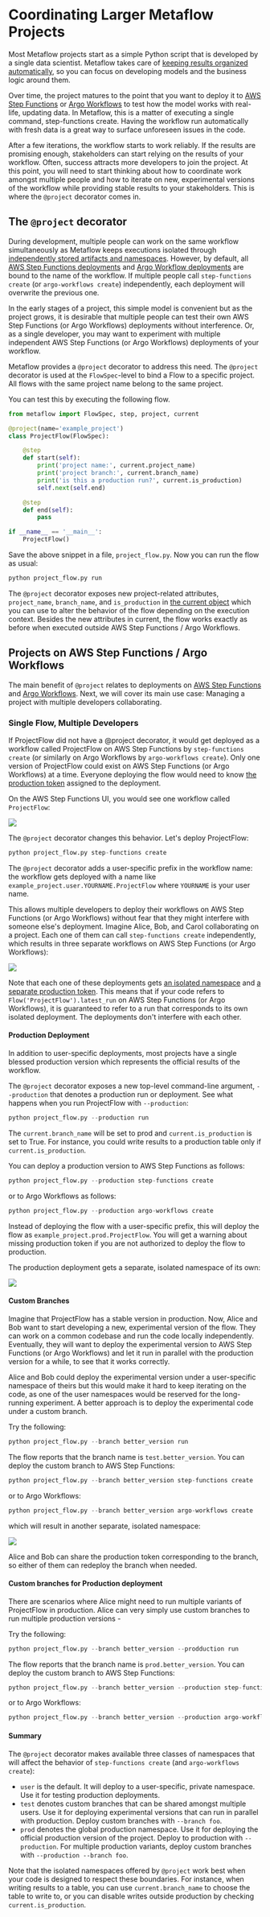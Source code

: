 # Coordinating Larger Metaflow Projects

Most Metaflow projects start as a simple Python script that is developed by a single data scientist. Metaflow takes care of [keeping results organized automatically](../scaling/tagging), so you can focus on developing models and the business logic around them.

Over time, the project matures to the point that you want to deploy it to [AWS Step Functions](scheduling-metaflow-flows/scheduling-with-aws-step-functions.md) or [Argo Workflows](scheduling-metaflow-flows/scheduling-with-argo-workflows.md) to test how the model works with real-life, updating data. In Metaflow, this is a matter of executing a single command, step-functions create. Having the workflow run automatically with fresh data is a great way to surface unforeseen issues in the code.

After a few iterations, the workflow starts to work reliably. If the results are promising enough, stakeholders can start relying on the results of your workflow. Often, success attracts more developers to join the project. At this point, you will need to start thinking about how to coordinate work amongst multiple people and how to iterate on new, experimental versions of the workflow while providing stable results to your stakeholders. This is where the `@project` decorator comes in.

## The `@project` decorator

During development, multiple people can work on the same workflow simultaneously as Metaflow keeps executions isolated through [independently stored artifacts and namespaces](../scaling/tagging). However, by default, all [AWS Step Functions deployments](scheduling-metaflow-flows/scheduling-with-aws-step-functions.md) and [Argo Workflow deployments](scheduling-metaflow-flows/scheduling-with-argo-workflows.md) are bound to the name of the workflow. If multiple people call `step-functions create` (or `argo-workflows create`) independently, each deployment will overwrite the previous one.

In the early stages of a project, this simple model is convenient but as the project grows, it is desirable that multiple people can test their own AWS Step Functions (or Argo Workflows) deployments without interference. Or, as a single developer, you may want to experiment with multiple independent AWS Step Functions (or Argo Workflows) deployments of your workflow.

Metaflow provides a `@project` decorator to address this need. The `@project` decorator is used at the `FlowSpec`-level to bind a Flow to a specific project. All flows with the same project name belong to the same project.

You can test this by executing the following flow.

```python title="project_flow.py"
from metaflow import FlowSpec, step, project, current

@project(name='example_project')
class ProjectFlow(FlowSpec):

    @step
    def start(self):
        print('project name:', current.project_name)
        print('project branch:', current.branch_name)
        print('is this a production run?', current.is_production)
        self.next(self.end)

    @step
    def end(self):
        pass

if __name__ == '__main__':
    ProjectFlow()
```

Save the above snippet in a file, `project_flow.py`. Now you can run the flow as usual:

```python
python project_flow.py run
```

The `@project` decorator exposes new project-related attributes, `project_name`, `branch_name`, and `is_production` in [the current object](../scaling/tagging#accessing-current-ids-in-a-flow) which you can use to alter the behavior of the flow depending on the execution context. Besides the new attributes in current, the flow works exactly as before when executed outside AWS Step Functions / Argo Workflows.

## Projects on AWS Step Functions / Argo Workflows

The main benefit of `@project` relates to deployments on [AWS Step Functions](scheduling-metaflow-flows/scheduling-with-aws-step-functions.md) and [Argo Workflows](scheduling-metaflow-flows/scheduling-with-argo-workflows.md). Next, we will cover its main use case: Managing a project with multiple developers collaborating.

### Single Flow, Multiple Developers

If ProjectFlow did not have a @project decorator, it would get deployed as a workflow called ProjectFlow on AWS Step Functions by `step-functions create` (or similarly on Argo Workflows by `argo-workflows create`). Only one version of ProjectFlow could exist on AWS Step Functions (or Argo Workflows) at a time. Everyone deploying the flow would need to know [the production token](../scaling/tagging#production-namespaces) assigned to the deployment.

On the AWS Step Functions UI, you would see one workflow called `ProjectFlow`:

![](/assets/project_old.png)

The `@project` decorator changes this behavior. Let's deploy ProjectFlow:

```python
python project_flow.py step-functions create
```

The `@project` decorator adds a user-specific prefix in the workflow name: the workflow gets deployed with a name like `example_project.user.YOURNAME.ProjectFlow` where `YOURNAME` is your user name.

This allows multiple developers to deploy their workflows on AWS Step Functions (or Argo Workflows) without fear that they might interfere with someone else's deployment. Imagine Alice, Bob, and Carol collaborating on a project. Each one of them can call `step-functions create` independently, which results in three separate workflows on AWS Step Functions (or Argo Workflows):

![](/assets/project_user.png)

Note that each one of these deployments gets [an isolated namespace](../scaling/tagging) and [a separate production token](../scaling/tagging#production-tokens). This means that if your code refers to `Flow('ProjectFlow').latest_run` on AWS Step Functions (or Argo Workflows), it is guaranteed to refer to a run that corresponds to its own isolated deployment. The deployments don't interfere with each other.

#### Production Deployment

In addition to user-specific deployments, most projects have a single blessed production version which represents the official results of the workflow.

The `@project` decorator exposes a new top-level command-line argument, `--production` that denotes a production run or deployment. See what happens when you run ProjectFlow with `--production`:

```python
python project_flow.py --production run
```

The `current.branch_name` will be set to prod and `current.is_production` is set to True. For instance, you could write results to a production table only if `current.is_production`.

You can deploy a production version to AWS Step Functions as follows:

```python
python project_flow.py --production step-functions create

```

or to Argo Workflows as follows:

```python
python project_flow.py --production argo-workflows create

```

Instead of deploying the flow with a user-specific prefix, this will deploy the flow as `example_project.prod.ProjectFlow`. You will get a warning about missing production token if you are not authorized to deploy the flow to production.

The production deployment gets a separate, isolated namespace of its own:

![](/assets/project_prod.png)

#### Custom Branches

Imagine that ProjectFlow has a stable version in production. Now, Alice and Bob want to start developing a new, experimental version of the flow. They can work on a common codebase and run the code locally independently. Eventually, they will want to deploy the experimental version to AWS Step Functions (or Argo Workflows) and let it run in parallel with the production version for a while, to see that it works correctly.

Alice and Bob could deploy the experimental version under a user-specific namespace of theirs but this would make it hard to keep iterating on the code, as one of the user namespaces would be reserved for the long-running experiment. A better approach is to deploy the experimental code under a custom branch.

Try the following:

```python
python project_flow.py --branch better_version run
```

The flow reports that the branch name is `test.better_version`. You can deploy the custom branch to AWS Step Functions:

```python
python project_flow.py --branch better_version step-functions create
```

or to Argo Workflows:

```python
python project_flow.py --branch better_version argo-workflows create
```

which will result in another separate, isolated namespace:

![](/assets/project_branch.png)

Alice and Bob can share the production token corresponding to the branch, so either of them can redeploy the branch when needed.

#### Custom branches for Production deployment

There are scenarios where Alice might need to run multiple variants of ProjectFlow in production. Alice can very simply use custom branches to run multiple production versions -

Try the following:

```python
python project_flow.py --branch better_version --prodduction run
```

The flow reports that the branch name is `prod.better_version`. You can deploy the custom branch to AWS Step Functions:

```python
python project_flow.py --branch better_version --production step-functions create
```

or to Argo Workflows:

```python
python project_flow.py --branch better_version --production argo-workflows create
```

#### Summary

The `@project` decorator makes available three classes of namespaces that will affect the behavior of `step-functions create` (and `argo-workflows create`):

- `user` is the default. It will deploy to a user-specific, private namespace. Use it for testing production deployments.
- `test` denotes custom branches that can be shared amongst multiple users. Use it for deploying experimental versions that can run in parallel with production. Deploy custom branches with `--branch foo`.
- `prod` denotes the global production namespace. Use it for deploying the official production version of the project. Deploy to production with `--production`. For multiple production variants, deploy custom branches with `--production --branch foo`.

Note that the isolated namespaces offered by `@project` work best when your code is designed to respect these boundaries. For instance, when writing results to a table, you can use `current.branch_name` to choose the table to write to, or you can disable writes outside production by checking `current.is_production`.
